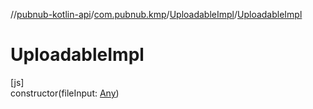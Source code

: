 //[pubnub-kotlin-api](../../../index.md)/[com.pubnub.kmp](../index.md)/[UploadableImpl](index.md)/[UploadableImpl](-uploadable-impl.md)

# UploadableImpl

[js]\
constructor(fileInput: [Any](https://kotlinlang.org/api/latest/jvm/stdlib/kotlin/-any/index.html))
